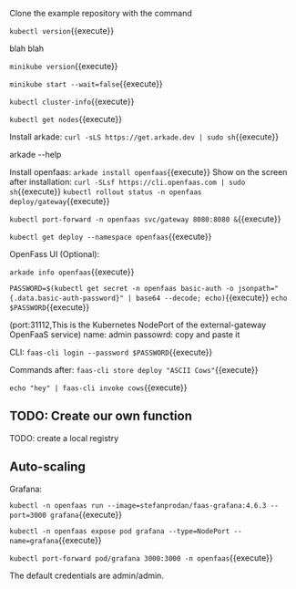 Clone the example repository with the command 

`kubectl version`{{execute}}

blah blah

`minikube version`{{execute}}

`minikube start --wait=false`{{execute}}

`kubectl cluster-info`{{execute}}

`kubectl get nodes`{{execute}}


Install arkade:
`curl -sLS https://get.arkade.dev | sudo sh`{{execute}}

arkade --help

Install openfaas:
`arkade install openfaas`{{execute}}
Show on the screen after installation:
`curl -SLsf https://cli.openfaas.com | sudo sh`{{execute}}
`kubectl rollout status -n openfaas deploy/gateway`{{execute}}

`kubectl port-forward -n openfaas svc/gateway 8080:8080 &`{{execute}}

`kubectl get deploy --namespace openfaas`{{execute}}

OpenFass UI (Optional):

`arkade info openfaas`{{execute}}

`PASSWORD=$(kubectl get secret -n openfaas basic-auth -o jsonpath="{.data.basic-auth-password}" | base64 --decode; echo)`{{execute}}
`echo $PASSWORD`{{execute}}

(port:31112,This is the Kubernetes NodePort of the external-gateway OpenFaaS service)
name: admin
passowrd: copy and paste it

CLI:
`faas-cli login --password $PASSWORD`{{execute}}  

Commands after:
`faas-cli store deploy "ASCII Cows"`{{execute}}   

`echo "hey" | faas-cli invoke cows`{{execute}}   

## TODO: Create our own function
TODO: create a local registry

## Auto-scaling

<!-- Prometheus:

`kubectl patch service prometheus --namespace=openfaas --type='json' --patch='[{"op": "replace", "path": "/spec/type","value":"NodePort"}]'`{{execute}} 

`kubectl patch service prometheus --namespace=openfaas --type='json' --patch='[{"op": "replace", "path": "/spec/ports/0/nodePort", "value":31120}]'`{{execute}}   

Alert Manager:

`kubectl patch service alertmanager --namespace=openfaas --type='json' --patch='[{"op": "replace", "path": "/spec/type","value":"NodePort"}]'`{{execute}}

`kubectl patch service alertmanager --namespace=openfaas --type='json' --patch='[{"op": "replace", "path": "/spec/ports/0/nodePort", "value":31121}]'`{{execute}} -->

Grafana:

`kubectl -n openfaas run --image=stefanprodan/faas-grafana:4.6.3 --port=3000 grafana`{{execute}} 

`kubectl -n openfaas expose pod grafana --type=NodePort --name=grafana`{{execute}} 

`kubectl port-forward pod/grafana 3000:3000 -n openfaas`{{execute}} 


The default credentials are admin/admin.